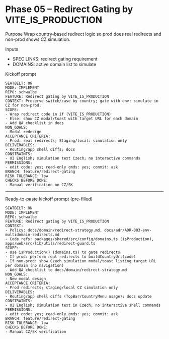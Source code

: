 # Phase 05 – Redirect Gating by VITE_IS_PRODUCTION

Purpose
Wrap country-based redirect logic so prod does real redirects and non-prod shows CZ simulation.

Inputs
- SPEC LINKS: redirect gating requirement
- DOMAINS: active domain list to simulate

Kickoff prompt
```
SEATBELT: ON
MODE: IMPLEMENT
REPO: schwalbe
FEATURE: Redirect gating by VITE_IS_PRODUCTION
CONTEXT: Preserve switch/case by country; gate with env; simulate in CZ for non-prod.
SCOPE:
- Wrap redirect code in if (VITE_IS_PRODUCTION)
- Else: show CZ modal/toast with target URL for each domain
- Add QA checklist in docs
NON_GOALS:
- Modal redesign
ACCEPTANCE CRITERIA:
- Prod: real redirects; Staging/local: simulation only
DELIVERABLES:
- Routing/app shell diffs; docs
CONSTRAINTS:
- UI English; simulation text Czech; no interactive commands
PERMISSIONS:
- edit code: yes; read-only cmds: yes; commit: ask
BRANCH: feature/redirect-gating
RISK TOLERANCE: low
CHECKS BEFORE DONE:
- Manual verification on CZ/SK
```

---

Ready-to-paste kickoff prompt (pre-filled)
```
SEATBELT: ON
MODE: IMPLEMENT
REPO: schwalbe
FEATURE: Redirect gating by VITE_IS_PRODUCTION
CONTEXT:
- Policy: docs/domain/redirect-strategy.md, docs/adr/ADR-003-env-multidomain-redirects.md
- Code refs: packages/shared/src/config/domains.ts (isProduction), apps/web/src/lib/utils/redirect-guard.ts
SCOPE:
- Use isProduction() (domains.ts) to gate redirects
- If prod: perform real redirects to buildCountryUrl(code)
- If non-prod: show Czech simulation modal/toast listing target URL per domain (no navigation)
- Add QA checklist to docs/domain/redirect-strategy.md
NON_GOALS:
- New modal design
ACCEPTANCE CRITERIA:
- Prod redirects; staging/local CZ simulation only
DELIVERABLES:
- Routing/app shell diffs (TopBar/CountryMenu usage); docs update
CONSTRAINTS:
- UI English; simulation text in Czech; no interactive shell commands
PERMISSIONS:
- edit code: yes; read-only cmds: yes; commit: ask
BRANCH: feature/redirect-gating
RISK TOLERANCE: low
CHECKS BEFORE DONE:
- Manual CZ/SK verification
```
